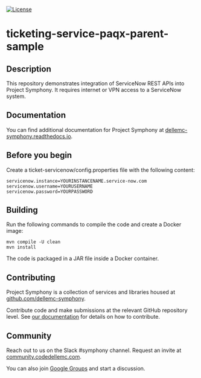 [![License](https://img.shields.io/badge/License-EPL%201.0-red.svg)](https://opensource.org/licenses/EPL-1.0)
# ticketing-service-paqx-parent-sample
## Description
This repository demonstrates integration of ServiceNow REST APIs into Project Symphony. It requires internet or VPN access to a ServiceNow system.
## Documentation
You can find additional documentation for Project Symphony at [dellemc-symphony.readthedocs.io](https://dellemc-symphony.readthedocs.io).
## Before you begin
Create a ticket-servicenow/config.properties file with the following content:  
```
servicenow.instance=YOURINSTANCENAME.service-now.com  
servicenow.username=YOURUSERNAME  
servicenow.password=YOURPASSWORD
```
## Building
Run the following commands to compile the code and create a Docker image:  
  
```
mvn compile -U clean  
mvn install
```  

The code is packaged in a JAR file inside a Docker container. 

## Contributing
Project Symphony is a collection of services and libraries housed at [github.com/dellemc-symphony](https://github.com/dellemc-symphony).

Contribute code and make submissions at the relevant GitHub repository level. See [our documentation](https://dellemc-symphony.readthedocs.io/en/latest/contributing.html) for details on how to contribute.
## Community
Reach out to us on the Slack #symphony channel. Request an invite at [community.codedellemc.com](http://community.codedellemc.com).

You can also join [Google Groups](https://groups.google.com/d/forum/dellemc-symphony) and start a discussion.
